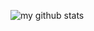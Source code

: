 ![my github stats](https://github-readme-stats.vercel.app/api?username=TMXQWQ&show_icons=true&hide_border=true)
